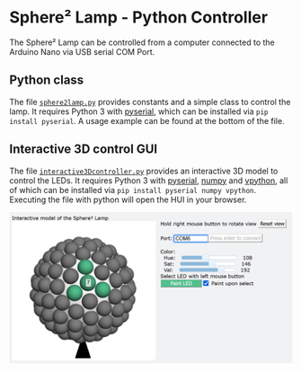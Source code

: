 # Sphere² Lamp - Python Controller

The Sphere² Lamp can be controlled from a computer connected to the Arduino Nano via USB serial COM Port.

## Python class

The file [`sphere2lamp.py`](sphere2lamp.py) provides constants and a simple class to control the lamp. 
It requires Python 3 with [pyserial](https://pypi.org/project/pyserial), which can be installed via `pip install pyserial`. 
A usage example can be found at the bottom of the file.


## Interactive 3D control GUI

The file [`interactive3Dcontroller.py`](interactive3Dcontroller.py) provides an interactive 3D model to control the LEDs.
It requires Python 3 with [pyserial](https://pypi.org/project/pyserial), [numpy](https://pypi.org/project/numpy) and [vpython](https://pypi.org/project/vpython), all of which can be installed via `pip install pyserial numpy vpython`.
Executing the file with python will open the HUI in your browser.

![screenshot](screenshot.png)
